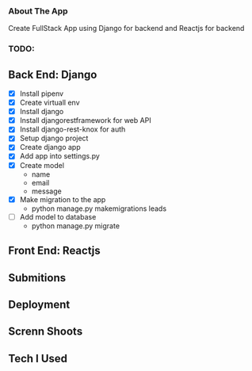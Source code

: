 ### About The App

Create FullStack App using Django for backend and Reactjs for backend

### TODO:

## Back End: Django

* [x] Install pipenv
* [x] Create virtuall env
* [x] Install django
* [x] Install djangorestframework for web API
* [x] Install django-rest-knox for auth
* [x] Setup django project
* [x] Create django app 
* [x] Add app into settings.py
* [x] Create model
    * name
    * email
    * message
* [x] Make migration to the app
    * python manage.py makemigrations leads
* [ ] Add model to database
    * python manage.py migrate
## Front End: Reactjs

## Submitions

## Deployment

## Screnn Shoots

## Tech I Used